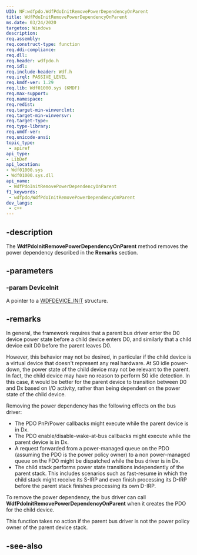 ```yaml
---
UID: NF:wdfpdo.WdfPdoInitRemovePowerDependencyOnParent
title: WdfPdoInitRemovePowerDependencyOnParent
ms.date: 03/24/2020
targetos: Windows
description: 
req.assembly: 
req.construct-type: function
req.ddi-compliance: 
req.dll: 
req.header: wdfpdo.h
req.idl: 
req.include-header: Wdf.h
req.irql: PASSIVE_LEVEL
req.kmdf-ver: 1.29
req.lib: Wdf01000.sys (KMDF)
req.max-support: 
req.namespace: 
req.redist: 
req.target-min-winverclnt: 
req.target-min-winversvr: 
req.target-type: 
req.type-library: 
req.umdf-ver: 
req.unicode-ansi: 
topic_type:
 - apiref
api_type:
- LibDef
api_location:
- Wdf01000.sys
- Wdf01000.sys.dll
api_name:
 - WdfPdoInitRemovePowerDependencyOnParent
f1_keywords:
 - wdfpdo/WdfPdoInitRemovePowerDependencyOnParent
dev_langs:
 - c++
---
```


## -description

The **WdfPdoInitRemovePowerDependencyOnParent** method removes the power dependency described in the **Remarks** section.

## -parameters

### -param DeviceInit

A pointer to a <a href="https://docs.microsoft.com/windows-hardware/drivers/wdf/wdfdevice_init">WDFDEVICE_INIT</a> structure.

## -remarks

In general, the framework requires that a parent bus driver enter the D0 device power state before a child device enters D0, and similarly that a child device exit D0 before the parent leaves D0.

However, this behavior may not be desired, in particular if the child device is a virtual device that doesn't represent any real hardware. At S0 idle power-down, the power state of the child device may not be relevant to the parent. In fact, the child device may have no reason to perform S0 idle detection. In this case, it would be better for the parent device to transition between D0 and Dx based on I/O activity, rather than being dependent on the power state of the child device.

Removing the power dependency has the following effects on the bus driver:

* The PDO PnP/Power callbacks might execute while the parent device is in Dx.
* The PDO enable/disable-wake-at-bus callbacks might execute while the parent device is in Dx.
* A request forwarded from a power-managed queue on the PDO (assuming the PDO is the power policy owner) to a non power-managed queue on the FDO might be dispatched while the bus driver is in Dx.
* The child stack performs power state transitions independently of the parent stack. This includes scenarios such as fast-resume in which the child stack might receive its S-IRP and even finish processing its D-IRP before the parent stack finishes processing its own D-IRP.

To remove the power dependency, the bus driver can call **WdfPdoInitRemovePowerDependencyOnParent** when it creates the PDO for the child device.

This function takes no action if the parent bus driver is not the power policy owner of the parent device stack.

## -see-also

